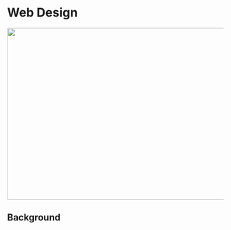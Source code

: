 # Web Design 

<img src = https://cdn.imgbin.com/11/4/0/imgbin-web-development-responsive-web-design-web-developer-search-engine-optimization-web-design-ybSUj45gncBzeWqzDqXwvufQQ.jpg width="1000" height="400">

## Background 
